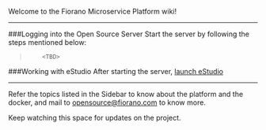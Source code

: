 Welcome to the Fiorano Microservice Platform wiki!

***

###Logging into the Open Source Server
Start the server by following the steps mentioned below:
>         <TBD>

###Working with eStudio
After starting the server, [launch eStudio](http://www.fiorano.com/documentation/display/PUB/Getting+Started+with+eStudio)

***
Refer the topics listed in the Sidebar to know about the platform and the docker, and mail to opensource@fiorano.com to know more.

Keep watching this space for updates on the project.
